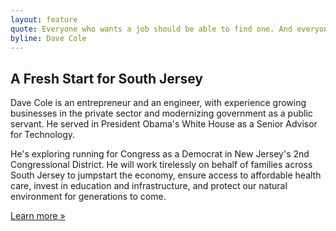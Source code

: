 ```yaml
---
layout: feature
quote: Everyone who wants a job should be able to find one. And everyone who works hard should be able to provide for their families. That's a strong middle class, and it's what I'm fighting for.
byline: Dave Cole
---
```


## A Fresh Start for South Jersey

Dave Cole is an entrepreneur and an engineer, with experience growing businesses in the private sector and modernizing government as a public servant. He served in President Obama's White House as a Senior Advisor for Technology.

He's exploring running for Congress as a Democrat in New Jersey's 2nd Congressional District. He will work tirelessly on behalf of families across South Jersey to jumpstart the economy, ensure access to affordable health care, invest in education and infrastructure, and protect our natural environment for generations to come.

[Learn more »](/about)
